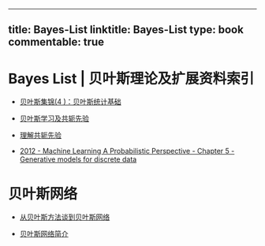 
---
title: Bayes-List
linktitle: Bayes-List
type: book
commentable: true
---

# Bayes List | 贝叶斯理论及扩展资料索引

- [贝叶斯集锦(4 )：贝叶斯统计基础](https://site.douban.com/182577/widget/notes/10567181/note/294041203/)

- [贝叶斯学习及共轭先验](http://blog.csdn.net/acdreamers/article/details/45026459)

- [理解共轭先验](http://wenku.baidu.com/view/a542dbf2770bf78a6529546a.html?st=1)

- [2012 - Machine Learning A Probabilistic Perspective - Chapter 5 - Generative models for discrete data](https://drive.wps.cn/view/l/8a5acb26d91f4008b425430eae8565fb)

# 贝叶斯网络

- [从贝叶斯方法谈到贝叶斯网络](http://www.dataguru.cn/thread-508373-1-1.html)

- [贝叶斯网络简介](http://blog.csdn.net/memory513773348/article/details/16973807)

    